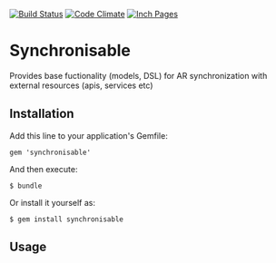 [![Build Status](https://travis-ci.org/vyorkin/synchronisable.png?branch=master)](https://travis-ci.org/vyorkin/synchronisable)
[![Code Climate](https://codeclimate.com/github/vyorkin/synchronisable.png)](https://codeclimate.com/github/vyorkin/synchronisable)
[![Inch Pages](http://inch-pages.github.io/github/rspec/rspec-core)](http://inch-pages.github.io/github/rspec/rspec-core)

# Synchronisable

Provides base fuctionality (models, DSL) for AR synchronization with external resources (apis, services etc)

## Installation

Add this line to your application's Gemfile:

    gem 'synchronisable'

And then execute:

    $ bundle

Or install it yourself as:

    $ gem install synchronisable

## Usage

